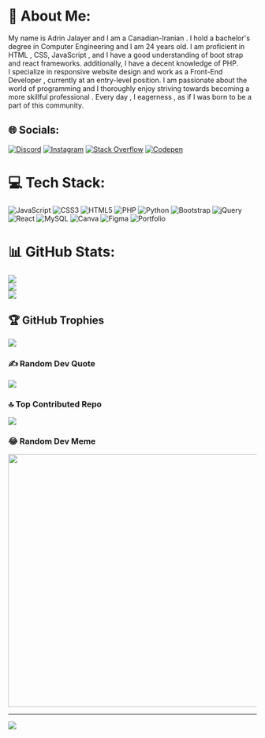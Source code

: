 # 💫 About Me:
My name is Adrin Jalayer and  I am a Canadian-Iranian . I hold a bachelor's degree in Computer Engineering and I am 24 years old. I am proficient in HTML , CSS, JavaScript , and I have a good understanding of boot strap and react frameworks. additionally, I have a decent knowledge of PHP.<br>I specialize in responsive website design and work as a Front-End Developer , currently at an entry-level position. I am passionate about the world of programming and I thoroughly enjoy striving towards becoming a more skillful professional . Every day , I eagerness , as if I was born to be a part of this community.


## 🌐 Socials:
[![Discord](https://img.shields.io/badge/Discord-%237289DA.svg?logo=discord&logoColor=white)](https://discord.gg/Adrin) [![Instagram](https://img.shields.io/badge/Instagram-%23E4405F.svg?logo=Instagram&logoColor=white)](https://instagram.com/@adrin.jalayer) [![Stack Overflow](https://img.shields.io/badge/-Stackoverflow-FE7A16?logo=stack-overflow&logoColor=white)](https://stackoverflow.com/users/AdrinJ) [![Codepen](https://img.shields.io/badge/Codepen-000000?style=for-the-badge&logo=codepen&logoColor=white)](https://codepen.io/@adrian-jalayer) 

# 💻 Tech Stack:
![JavaScript](https://img.shields.io/badge/javascript-%23323330.svg?style=for-the-badge&logo=javascript&logoColor=%23F7DF1E) ![CSS3](https://img.shields.io/badge/css3-%231572B6.svg?style=for-the-badge&logo=css3&logoColor=white) ![HTML5](https://img.shields.io/badge/html5-%23E34F26.svg?style=for-the-badge&logo=html5&logoColor=white) ![PHP](https://img.shields.io/badge/php-%23777BB4.svg?style=for-the-badge&logo=php&logoColor=white) ![Python](https://img.shields.io/badge/python-3670A0?style=for-the-badge&logo=python&logoColor=ffdd54) ![Bootstrap](https://img.shields.io/badge/bootstrap-%23563D7C.svg?style=for-the-badge&logo=bootstrap&logoColor=white) ![jQuery](https://img.shields.io/badge/jquery-%230769AD.svg?style=for-the-badge&logo=jquery&logoColor=white) ![React](https://img.shields.io/badge/react-%2320232a.svg?style=for-the-badge&logo=react&logoColor=%2361DAFB) ![MySQL](https://img.shields.io/badge/mysql-%2300f.svg?style=for-the-badge&logo=mysql&logoColor=white) ![Canva](https://img.shields.io/badge/Canva-%2300C4CC.svg?style=for-the-badge&logo=Canva&logoColor=white) 	![Figma](https://img.shields.io/badge/figma-%23F24E1E.svg?style=for-the-badge&logo=figma&logoColor=white) ![Portfolio](https://img.shields.io/badge/Portfolio-%23000000.svg?style=for-the-badge&logo=firefox&logoColor=#FF7139)
# 📊 GitHub Stats:
![](https://github-readme-stats.vercel.app/api?username=Adrianj83&theme=tokyonight&hide_border=false&include_all_commits=true&count_private=true)<br/>
![](https://github-readme-streak-stats.herokuapp.com/?user=Adrianj83&theme=tokyonight&hide_border=false)<br/>
![](https://github-readme-stats.vercel.app/api/top-langs/?username=Adrianj83&theme=tokyonight&hide_border=false&include_all_commits=true&count_private=true&layout=compact)

## 🏆 GitHub Trophies
![](https://github-profile-trophy.vercel.app/?username=Adrianj83&theme=tokyonight&no-frame=false&no-bg=false&margin-w=4)

### ✍️ Random Dev Quote
![](https://quotes-github-readme.vercel.app/api?type=horizontal&theme=tokyonight)

### 🔝 Top Contributed Repo
![](https://github-contributor-stats.vercel.app/api?username=Adrianj83&limit=5&theme=tokyonight&combine_all_yearly_contributions=true)

### 😂 Random Dev Meme
<img src="https://rm.up.railway.app/" width="512px"/>

---
[![](https://visitcount.itsvg.in/api?id=Adrianj83&icon=2&color=10)](https://visitcount.itsvg.in)

<!-- Proudly created with GPRM ( https://gprm.itsvg.in ) -->
